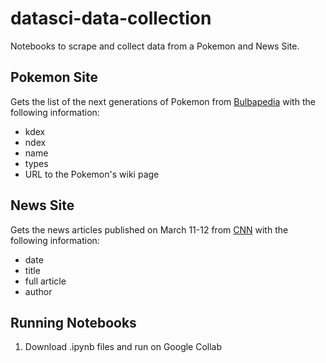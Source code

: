 # datasci-data-collection

Notebooks to scrape and collect data from a Pokemon and News Site.

## Pokemon Site 
Gets the list of the next generations of Pokemon from [Bulbapedia](https://bulbapedia.bulbagarden.net/wiki/List_of_Pok%C3%A9mon_by_National_Pok%C3%A9dex_number) with the following information:
- kdex
- ndex
- name
- types
- URL to the Pokemon's wiki page

## News Site 
Gets the news articles published on March 11-12 from [CNN](https://edition.cnn.com/article/sitemap-2021-3.html) with the following information:
- date
- title
- full article
- author

## Running Notebooks
1. Download .ipynb files and run on Google Collab
